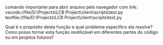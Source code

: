 comando importante para abrir arquivo pelo navegador com link:
vscode://file/D:\Projects\LCB Project\client\scripts\test.py
textfile://file/D:\Projects\LCB Project\client\scripts\test.py

Qual é o propósito desta função e qual problema específico ela resolve?
Como posso tornar esta função reutilizável em diferentes partes do código ou em projetos futuros?